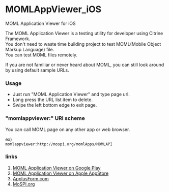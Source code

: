 # MOMLAppViewer_iOS
MOML Application Viewer for iOS 

The MOML Application Viewer is a testing utility for developer using Citrine Framework.  
You don't need to waste time building project to test MOML(Mobile Object Markup Language) file.  
You can test  MOML files remotely.  

If you are not familiar or never heard about MOML, you can still look around by using default sample URLs.

### Usage
* Just run "MOML Application Viewer" and type page url.
* Long press the URL list item to delete.
* Swipe the left bottom edge to exit page.  

### "momlappviewer:" URI scheme
You can call MOML page on any other app or web browser.

ex)  
``momlappviewer:http://mospi.org/momlApps/MOMLAPI``


### links
1. [MOML Application Viewer on Google Play](https://play.google.com/store/apps/details?id=org.mospi.momlappviewer)
2. [MOML Application Viewer on Apple AppStore](http://itunes.apple.com/app/id893554325)
3. [ApplusForm.com](http://applusform.com)
4. [MoSPI.org](http://mospi.org)

